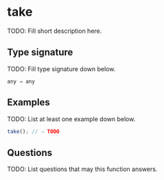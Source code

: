 # take

TODO: Fill short description here.

## Type signature

TODO: Fill type signature down below.

```
any ⇒ any
```

## Examples

TODO: List at least one example down below.

```javascript
take(); // ⇒ TODO
```

## Questions

TODO: List questions that may this function answers.
